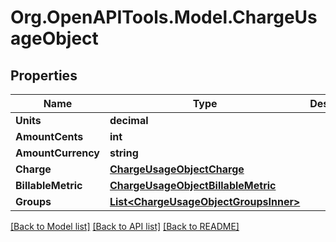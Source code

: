 
# Org.OpenAPITools.Model.ChargeUsageObject

## Properties

Name | Type | Description | Notes
------------ | ------------- | ------------- | -------------
**Units** | **decimal** |  | [optional] 
**AmountCents** | **int** |  | [optional] 
**AmountCurrency** | **string** |  | [optional] 
**Charge** | [**ChargeUsageObjectCharge**](ChargeUsageObjectCharge.md) |  | [optional] 
**BillableMetric** | [**ChargeUsageObjectBillableMetric**](ChargeUsageObjectBillableMetric.md) |  | [optional] 
**Groups** | [**List&lt;ChargeUsageObjectGroupsInner&gt;**](ChargeUsageObjectGroupsInner.md) |  | [optional] 

[[Back to Model list]](../README.md#documentation-for-models)
[[Back to API list]](../README.md#documentation-for-api-endpoints)
[[Back to README]](../README.md)

